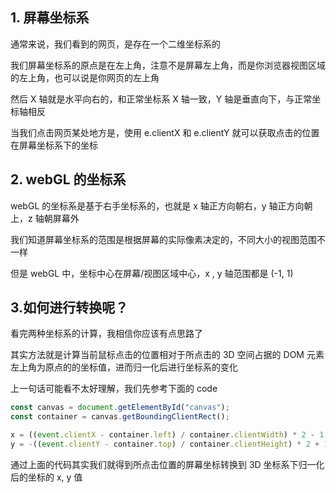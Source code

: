 ## 1. 屏幕坐标系

通常来说，我们看到的网页，是存在一个二维坐标系的

我们屏幕坐标系的原点是在左上角，注意不是屏幕左上角，而是你浏览器视图区域的左上角，也可以说是你网页的左上角

然后 X 轴就是水平向右的，和正常坐标系 X 轴一致，Y 轴是垂直向下，与正常坐标轴相反

当我们点击网页某处地方是，使用 e.clientX 和 e.clientY 就可以获取点击的位置在屏幕坐标系下的坐标

## 2. webGL 的坐标系

webGL 的坐标系是基于右手坐标系的，也就是 x 轴正方向朝右，y 轴正方向朝上，z 轴朝屏幕外

我们知道屏幕坐标系的范围是根据屏幕的实际像素决定的，不同大小的视图范围不一样

但是 webGL 中，坐标中心在屏幕/视图区域中心，x , y 轴范围都是 (-1, 1)

## 3.如何进行转换呢？

看完两种坐标系的计算，我相信你应该有点思路了

其实方法就是计算当前鼠标点击的位置相对于所点击的 3D 空间占据的 DOM 元素左上角为原点的的坐标值，进而归一化后进行坐标系的变化

上一句话可能看不太好理解，我们先参考下面的 code

```javascript
const canvas = document.getElementById("canvas");
const container = canvas.getBoundingClientRect();

x = ((event.clientX - container.left) / container.clientWidth) * 2 - 1;
y = -((event.clientY - container.top) / container.clientHeight) * 2 + 1;
```
通过上面的代码其实我们就得到所点击位置的屏幕坐标转换到 3D 坐标系下归一化后的坐标的 x, y 值